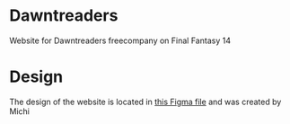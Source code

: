 # Dawntreaders
Website for Dawntreaders freecompany on Final Fantasy 14

# Design
The design of the website is located in [this Figma file](https://www.figma.com/file/SpJhJM6VmelPhjuBcQlpME/DAWN-V2) and was created by Michi
